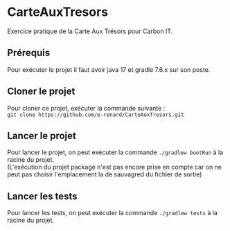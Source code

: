 # CarteAuxTresors
Exercice pratique de la Carte Aux Trésors pour Carbon IT.

## Prérequis
Pour exécuter le projet il faut avoir java 17 et gradle 7.6.x sur son poste.

## Cloner le projet
Pour cloner ce projet, exécuter la commande suivante :   
`git clone https://github.com/e-renard/CarteAuxTresors.git`

## Lancer le projet
Pour lancer le projet, on peut exécuter la commande `./gradlew bootRun` à la racine du projet.   
(L'exécution du projet packagé n'est pas encore prise en compte car on ne peut pas choisir l'emplacement la de sauvagred du fichier de sortie)

## Lancer les tests
Pour lancer les tests, on peut exécuter la commande `./gradlew tests` à la racine du projet.


